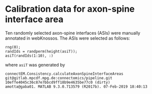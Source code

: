 # Calibration data for axon-spine interface area

Ten randomly selected axon-spine interfaces (ASIs) were manually
annotated in webKnossos. The ASIs were selected as follows:

```
rng(0);
randIds = randperm(height(asiT));
asiT(randIds(1:10), :)
```

where `asiT` was generated by

```
connectEM.Consistency.calculateAxonSpineInterfaceAreas
git@gitlab.mpcdf.mpg.de:connectomics/pipeline.git 10effe4045c36c87e7bbcd9ff18b9e4635be77c0 (dirty)
amotta@gaba01. MATLAB 9.3.0.713579 (R2017b). 07-Feb-2019 18:40:13
```
